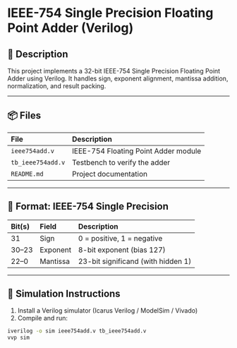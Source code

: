 # IEEE-754 Single Precision Floating Point Adder (Verilog)

## 📌 Description
This project implements a 32-bit IEEE-754 Single Precision Floating Point Adder using Verilog. It handles sign, exponent alignment, mantissa addition, normalization, and result packing.

---

## 📦 Files

| File             | Description                          |
|:----------------|:-------------------------------------|
| `ieee754add.v`   | IEEE-754 Floating Point Adder module  |
| `tb_ieee754add.v`| Testbench to verify the adder         |
| `README.md`      | Project documentation                 |

---

## 📐 Format: IEEE-754 Single Precision

| Bit(s) | Field     | Description                    |
|:--------|:------------|:--------------------------------|
| 31       | Sign       | 0 = positive, 1 = negative       |
| 30–23    | Exponent   | 8-bit exponent (bias 127)        |
| 22–0     | Mantissa   | 23-bit significand (with hidden 1)|

---

## 🚀 Simulation Instructions

1. Install a Verilog simulator (Icarus Verilog / ModelSim / Vivado)
2. Compile and run:
```bash
iverilog -o sim ieee754add.v tb_ieee754add.v
vvp sim
